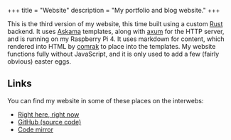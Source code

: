 +++
title = "Website"
description = "My portfolio and blog website."
+++

This is the third version of my website, this time built using a custom [Rust](https://rust-lang.org/) backend. It uses [Askama](https://crates.io/crates/askama) templates, along with [axum](https://crates.io/crates/axum) for the HTTP server, and is running on my Raspberry Pi 4. It uses markdown for content, which rendered into HTML by [comrak](https://crates.io/crates/comrak) to place into the templates. My website functions fully without JavaScript, and it is only used to add a few (fairly obvious) easter eggs.

## Links

You can find my website in some of these places on the interwebs:
- [Right here, right now](https://ashhhleyyy.dev)
- [GitHub (source code)](github://ashhhleyyy/website)
- [Code mirror](https://git.ashhhleyyy.dev/mirror/website)
